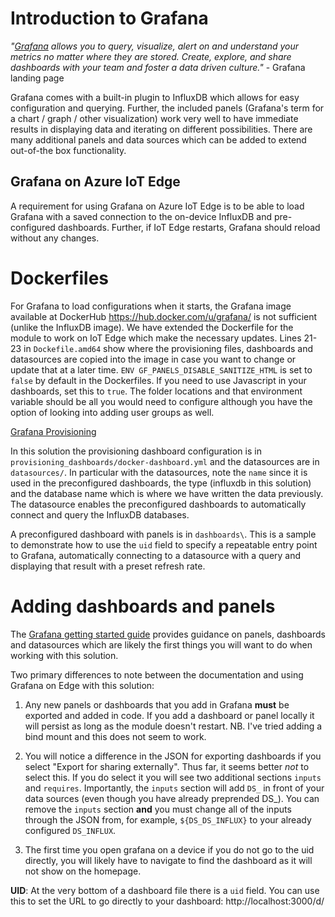 # Introduction to Grafana

_"[Grafana](https://grafana.com/grafana/) allows you to query, visualize, alert on and understand your metrics no matter where they are stored. Create, explore, and share dashboards with your team and foster a data driven culture."_ - Grafana landing page

Grafana comes with a built-in plugin to InfluxDB which allows for easy configuration and querying.  Further, the included panels (Grafana's term for a chart / graph / other visualization) work very well to have immediate results in displaying data and iterating on different possibilities.  There are many additional panels and data sources which can be added to extend out-of-the box functionality.

## Grafana on Azure IoT Edge

A requirement for using Grafana on Azure IoT Edge is to be able to load Grafana with a saved connection to the on-device InfluxDB and pre-configured dashboards.  Further, if IoT Edge restarts, Grafana should reload without any changes.

# Dockerfiles

For Grafana to load configurations when it starts, the Grafana image available at DockerHub https://hub.docker.com/u/grafana/ is not sufficient (unlike the InfluxDB image).  We have extended the Dockerfile for the module to work on IoT Edge which make the necessary updates.  Lines 21-23 in `Dockefile.amd64` show where the provisioning files, dashboards and datasources are copied into the image in case you want to change or update that at a later time.  `ENV GF_PANELS_DISABLE_SANITIZE_HTML` is set to `false` by default in the Dockerfiles.  If you need to use Javascript in your dashboards, set this to `true`.  The folder locations and that environment variable should be all you would need to configure although you have the option of looking into adding user groups as well.

[Grafana Provisioning](https://grafana.com/docs/grafana/latest/administration/provisioning/)

In this solution the provisioning dashboard configuration is in `provisioning_dashboards/docker-dashboard.yml` and the datasources are in `datasources/`.  In particular with the datasources, note the `name` since it is used in the preconfigured dashboards, the type (influxdb in this solution) and the database name which is where we have written the data previously.  The datasource enables the preconfigured dashboards to automatically connect and query the InfluxDB databases.

A preconfigured dashboard with panels is in `dashboards\`.  This is a sample to demonstrate how to use the `uid` field to specify a repeatable entry point to Grafana, automatically connecting to a datasource with a query and displaying that result with a preset refresh rate.

# Adding dashboards and panels

The [Grafana getting started guide](https://grafana.com/docs/grafana/latest/guides/getting_started/) provides guidance on panels, dashboards and datasources which are likely the first things you will want to do when working with this solution.

Two primary differences to note between the documentation and using Grafana on Edge with this solution:

1) Any new panels or dashboards that you add in Grafana **must** be exported and added in code.  If you add a dashboard or panel locally it will persist as long as the module doesn't restart.
NB. I've tried adding a bind mount and this does not seem to work.

2) You will notice a difference in the JSON for exporting dashboards if you select "Export for sharing externally".  Thus far, it seems better _not_ to select this.  If you do select it you will see two additional sections `inputs` and `requires`.  Importantly, the `inputs` section will add `DS_` in front of your data sources (even though you have already preprended DS_).  You can remove the `inputs` section **and** you must change all of the inputs through the JSON from, for example, `${DS_DS_INFLUX}` to your already configured `DS_INFLUX`.

3) The first time you open grafana on a device if you do not go to the uid directly, you will likely have to navigate to find the dashboard as it will not show on the homepage. 

__UID__: At the very bottom of a dashboard file there is a `uid` field.  You can use this to set the URL to go directly to your dashboard: http://localhost:3000/d/<myuid>

